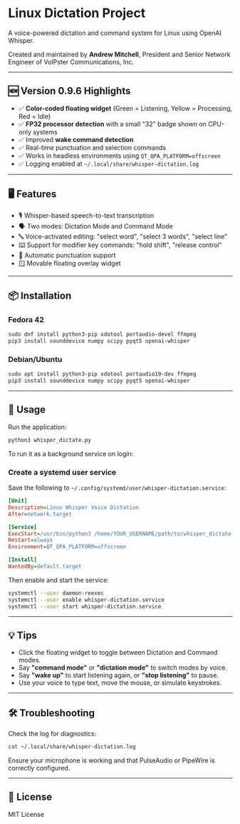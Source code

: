 
# Linux Dictation Project

A voice-powered dictation and command system for Linux using OpenAI Whisper.

Created and maintained by **Andrew Mitchell**, President and Senior Network Engineer of VoIPster Communications, Inc.

---

## 🆕 Version 0.9.6 Highlights

- ✅ **Color-coded floating widget** (Green = Listening, Yellow = Processing, Red = Idle)
- ✅ **FP32 processor detection** with a small "32" badge shown on CPU-only systems
- ✅ Improved **wake command detection**
- ✅ Real-time punctuation and selection commands
- ✅ Works in headless environments using `QT_QPA_PLATFORM=offscreen`
- ✅ Logging enabled at `~/.local/share/whisper-dictation.log`

---

## 🖥️ Features

- 🎙️ Whisper-based speech-to-text transcription
- 🗣️ Two modes: Dictation Mode and Command Mode
- 🔤 Voice-activated editing: "select word", "select 3 words", "select line"
- ⌨️ Support for modifier key commands: "hold shift", "release control"
- 💬 Automatic punctuation support
- 🪟 Movable floating overlay widget

---

## 📦 Installation

### Fedora 42

```bash
sudo dnf install python3-pip xdotool portaudio-devel ffmpeg
pip3 install sounddevice numpy scipy pyqt5 openai-whisper
```

### Debian/Ubuntu

```bash
sudo apt install python3-pip xdotool portaudio19-dev ffmpeg
pip3 install sounddevice numpy scipy pyqt5 openai-whisper
```

---

## 🚀 Usage

Run the application:

```bash
python3 whisper_dictate.py
```

To run it as a background service on login:

### Create a systemd user service

Save the following to `~/.config/systemd/user/whisper-dictation.service`:

```ini
[Unit]
Description=Linux Whisper Voice Dictation
After=network.target

[Service]
ExecStart=/usr/bin/python3 /home/YOUR_USERNAME/path/to/whisper_dictate.py
Restart=always
Environment=QT_QPA_PLATFORM=offscreen

[Install]
WantedBy=default.target
```

Then enable and start the service:

```bash
systemctl --user daemon-reexec
systemctl --user enable whisper-dictation.service
systemctl --user start whisper-dictation.service
```

---

## 💡 Tips

- Click the floating widget to toggle between Dictation and Command modes.
- Say **"command mode"** or **"dictation mode"** to switch modes by voice.
- Say **"wake up"** to start listening again, or **"stop listening"** to pause.
- Use your voice to type text, move the mouse, or simulate keystrokes.

---

## 🛠 Troubleshooting

Check the log for diagnostics:

```bash
cat ~/.local/share/whisper-dictation.log
```

Ensure your microphone is working and that PulseAudio or PipeWire is correctly configured.

---

## 🔖 License

MIT License
